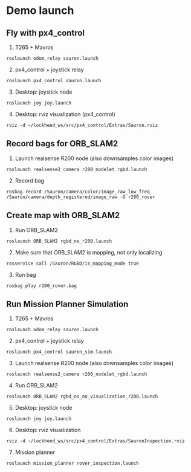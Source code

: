 # Demo launch

## Fly with px4_control

1) T265 + Mavros
```
roslaunch odom_relay sauron.launch
```

2) px4_control + joystick relay
```
roslaunch px4_control sauron.launch
```

3) Desktop: joystick node

```
roslaunch joy joy.launch
```

4) Desktop: rviz visualization (px4_control)

```
rviz -d ~/lockheed_ws/src/px4_control/Extras/Sauron.rviz
```

## Record bags for ORB_SLAM2

1) Launch realsense R200 node (also downsamples color images)

```
roslaunch realsense2_camera r200_nodelet_rgbd.launch
```

2) Record bag

```
rosbag record /Sauron/camera/color/image_raw_low_freq /Sauron/camera/depth_registered/image_raw -O r200_rover
```

## Create map with ORB_SLAM2

1) Run ORB_SLAM2

```
roslaunch ORB_SLAM2 rgbd_ns_r200.launch
```

2) Make sure that ORB_SLAM2 is mapping, not only localizing

```
rosservice call /Sauron/RGBD/is_mapping_mode true
```

3) Run bag

```
rosbag play r200_rover.bag
```

## Run Mission Planner Simulation

1) T265 + Mavros
```
roslaunch odom_relay sauron.launch
```

2) px4_control + joystick relay
```
roslaunch px4_control sauron_sim.launch
```

3) Launch realsense R200 node (also downsamples color images)

```
roslaunch realsense2_camera r200_nodelet_rgbd.launch
```

4) Run ORB_SLAM2

```
roslaunch ORB_SLAM2 rgbd_ns_no_visualization_r200.launch
```

5) Desktop: joystick node

```
roslaunch joy joy.launch
```

6) Desktop: rviz visualization

```
rviz -d ~/lockheed_ws/src/px4_control/Extras/SauronInspection.rviz
```

7) Mission planner

```
roslaunch mission_planner rover_inspection.launch
```
